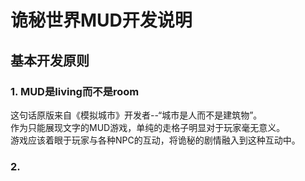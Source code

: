 <!--
 * @Author: Donald duck tang5722917@163.com
 * @Date: 2023-04-06 14:43:29
 * @LastEditors: Donald duck tang5722917@163.com
 * @LastEditTime: 2023-04-06 15:45:30
 * @FilePath: \mysticism-mud-doc\Design\readme.md
 * @Description: 诡秘世界MUD开发说明
 * Copyright (c) 2023 by Donald duck email: tang5722917@163.com, All Rights Reserved.
-->
# 诡秘世界MUD开发说明  

## 基本开发原则  
### 1. MUD是living而不是room  
这句话原版来自《模拟城市》开发者--“城市是人而不是建筑物”。  
作为只能展现文字的MUD游戏，单纯的走格子明显对于玩家毫无意义。  
游戏应该着眼于玩家与各种NPC的互动，将诡秘的剧情融入到这种互动中。  
### 2. 
